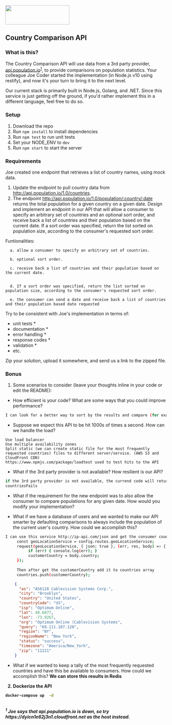 <img src="atom.png"  width="200" height="60">

## Country Comparison API

### What is this?

The Country Comparison API will use data from a 3rd party provider, [api.population.io](http://api.population.io)<sup>[1](#footnote1)</sup>, to provide comparisons on population statistics.  Your colleague Joe Coder started the implementation (in Node.js v10 using restify), and now it's your turn to bring it to the next level.  

Our current stack is primarily built in Node.js, Golang, and .NET.  Since this service is just getting off the ground, if you'd rather implement this in a different language, feel free to do so.

### Setup

1. Download the repo
2. Run `npm install` to install dependencies
3. Run `npm test` to run unit tests
4. Set your NODE_ENV to `dev`
5. Run `npm start` to start the server

### Requirements

Joe created one endpoint that retrieves a list of country names, using mock data.

1. Update the endpoint to pull country data from http://api.population.io/1.0/countries.
2. The endpoint http://api.population.io/1.0/population/:country/:date returns the total population for a given country on a given date.  Design and implement an endpoint in our API that will allow a consumer to specify an arbitrary set of countries and an optional sort order, and receive back a list of countries and their population based on the current date.  If a sort order was specified, return the list sorted on population size, according to the consumer's requested sort order.

Funtionalities:

      a. allow a consumer to specify an arbitrary set of countries.
      
      b. optional sort order.
      
      c. receive back a list of countries and their population based on the current date.  
      
      
      d. If a sort order was specified, return the list sorted on population size, according to the consumer's requested sort order.
      
      e. the consumer can send a date and receive back a list of countries and their population based date requested


Try to be consistent with Joe's implementation in terms of:
* unit tests *
* documentation * 
* error handling *
* response codes *
* validation *
* etc.

Zip your solution, upload it somewhere, and send us a link to the zipped file.

### Bonus
1. Some scenarios to consider (leave your thoughts inline in your code or edit the README):
  * How efficient is your code?  What are some ways that you could improve performance?
  ```bash
  I can look for a better way to sort by the results and compare (for example).  
  ```
  * Suppose we expect this API to be hit 1000s of times a second.  How can we handle the load?
  ```
  Use load balancer
  Use multiple availability zones
  Split static (we can create static file for the most frequently requested countries) files to different server/service. (AWS S3 and CloudFront CDN)
  https://www.npmjs.com/package/loadtest used to test hits to the API
  ```
  
  * What if the 3rd party provider is not available?  How resilient is our API?
  ```bash
  if the 3rd party provider is not available, the currend code will return a proper message and the countries in 
  countriesFails
  ```
  * What if the requirement for the new endpoint was to also allow the consumer to compare populations for any given date.  How would you modify your implementation?

  * What if we have a database of users and we wanted to make our API smarter by defaulting comparisons to always include the population of the current user's country.  How could we accomplish this?
  ```bash
  I can use this service http://ip-api.com/json and get the consumer country based on the IP
       const geoLocationService = config.routes.geoLocationService;
       request(geoLocationService, { json: true }, (err, res, body) => {
            if (err) { console.log(err); }
            customerCountry = body.country;
       });
       
       Then after get the customerCountry add it to countries array
       countries.push(customerCountry);

  ```
  ```json
      {
        "as": "AS6128 Cablevision Systems Corp.",
        "city": "Brooklyn",
        "country": "United States",
        "countryCode": "US",
        "isp": "Optimum Online",
        "lat": 40.6877,
        "lon": -73.9267,
        "org": "Optimum Online (Cablevision Systems",
        "query": "69.111.107.120",
        "region": "NY",
        "regionName": "New York",
        "status": "success",
        "timezone": "America/New_York",
        "zip": "11221"
      }

  ```
  * What if we wanted to keep a tally of the most frequently requested countries and have this be available to consumers.  How could we accomplish this? 
  <B>We can store this results in Redis <B>

2. Dockerize the API

```bash
docker-compose up  -d
```

<br>
<i><a name="footnote1"><sup>1</sup></a> Joe says that api.population.io is down, so try https://dyicn1e62j3n1.cloudfront.net as the host instead.<i>
